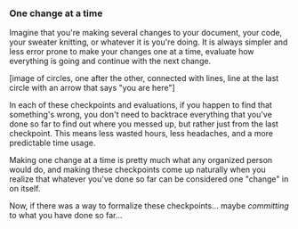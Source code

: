 ### One change at a time

Imagine that you're making several changes to your document, your code, your sweater knitting, or whatever it is you're doing. It is always simpler and less error prone to make your changes one at a time, evaluate how everything is going and continue with the next change.

[image of circles, one after the other, connected with lines, line at the last circle with an arrow that says "you are here"]

In each of these checkpoints and evaluations, if you happen to find that something's wrong, you don't need to backtrace everything that you've done so far to find out where you messed up, but rather just from the last checkpoint. This means less wasted hours, less headaches, and a more predictable time usage.

Making one change at a time is pretty much what any organized person would do, and making these checkpoints come up naturally when you realize that whatever you've done so far can be considered one "change" in on itself.

Now, if there was a way to formalize these checkpoints... maybe _committing_ to what you have done so far...

  